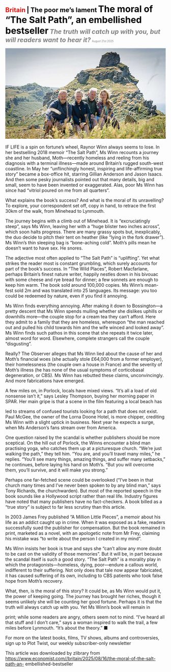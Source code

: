 <span style="color:#E3120B; font-size:14.9pt; font-weight:bold;">Britain</span> <span style="color:#000000; font-size:14.9pt; font-weight:bold;">| The poor me’s lament</span>
<span style="color:#000000; font-size:21.0pt; font-weight:bold;">The moral of “The Salt Path”, an embellished bestseller</span>
<span style="color:#808080; font-size:14.9pt; font-weight:bold; font-style:italic;">The truth will catch up with you, but will readers want to hear it?</span>
<span style="color:#808080; font-size:6.2pt;">August 21st 2025</span>

![](../images/045_The_moral_of_The_Salt_Path_an_embellished_bestseller/p0186_img01.jpeg)

IF LIFE is a spin on fortune’s wheel, Raynor Winn always seems to lose. In her bestselling 2018 memoir “The Salt Path”, Ms Winn recounts a journey she and her husband, Moth—recently homeless and reeling from his diagnosis with a terminal illness—made around Britain’s rugged south-west coastline. In May her “unflinchingly honest, inspiring and life-affirming true story” became a box-office hit, starring Gillian Anderson and Jason Isaacs. And then some pesky journalists pointed out that many details, big and small, seem to have been invented or exaggerated. Alas, poor Ms Winn has since had “vitriol poured on me from all quarters”.

What explains the book’s success? And what is the moral of its unravelling? To explore, your correspondent set off, copy in hand, to retrace the first 30km of the walk, from Minehead to Lynmouth.

The journey begins with a climb out of Minehead. It is “excruciatingly steep”, says Ms Winn, leaving her with a “huge blister two inches across”, which soon halts progress. There are many grassy spots but, inexplicably, the duo decide to pitch their tent on heather (like “lying in the fork drawer”). Ms Winn’s thin sleeping bag is “bone-aching cold”. Moth’s pills mean he doesn’t want to have sex. He snores.

The adjective most often applied to “The Salt Path” is “uplifting”. Yet what strikes the reader most is constant grumbling, which surely accounts for part of the book’s success. In “The Wild Places”, Robert Macfarlane, perhaps Britain’s finest nature writer, happily nestles down in his bivouac with some cheese and rye bread for dinner; a few sonnets are enough to keep him warm. The book sold around 100,000 copies. Ms Winn’s moan-fest sold 2m and was translated into 25 languages. Its message: you too could be redeemed by nature, even if you find it annoying.

Ms Winn finds everything annoying. After making it down to Bossington—a pretty descent that Ms Winn spends mulling whether she dislikes uphills or downhills more—the couple stop for a cream tea they can’t afford. Here they admit to a family that they are homeless, whereupon “the man reached out and pulled his child towards him and the wife winced and looked away”. Ms Winn finds such pathos in this scene that she repeats it twice later, almost word for word. Elsewhere, complete strangers call the couple “disgusting”.

Really? The Observer alleges that Ms Winn lied about the cause of her and Moth’s financial woes (she actually stole £64,000 from a former employer), their homelessness (the couple own a house in France) and the severity of Moth’s illness (he has none of the usual symptoms of corticobasal degeneration, or CBS). Ms Winn has rebutted these claims, unconvincingly. And more fabrications have emerged.

A few miles on, in Porlock, locals have mixed views. “It’s all a load of old nonsense isn’t it,” says Lesley Thompson, buying her morning paper in SPAR. Her main gripe is that a scene in the film featuring a local beach has

led to streams of confused tourists looking for a path that does not exist. Paul McGee, the owner of the Lorna Doone Hotel, is more chipper, crediting Ms Winn with a slight uptick in business. Next year he expects a surge, when Ms Anderson’s fans stream over from America.

One question raised by the scandal is whether publishers should be more sceptical. On the hill out of Porlock, the Winns encounter a blind man practising yoga, who catches them up at a picturesque church. “We’re just walking the path,” they tell him. “You are, and you’ll travel many miles,” he replies. “You’ll see many things, amazing things, and suffer many setbacks,” he continues, before laying his hand on Moth’s. “But you will overcome them, you’ll survive, and it will make you strong.”

Perhaps one far-fetched scene could be overlooked (“I’ve been in that church many times and I’ve never been spoken to by any blind man,” says Tony Richards, the churchwarden). But most of the reported speech in the book sounds like a Hollywood script rather than real life. Industry figures have noted that many publishers have no fact-checkers. A book billed as a “true story” is subject to far less scrutiny than this article.

In 2003 James Frey published “A Million Little Pieces”, a memoir about his life as an addict caught up in crime. When it was exposed as a fake, readers successfully sued the publisher for compensation. But the book remained in print, marketed as a novel, with an apologetic note from Mr Frey, claiming his mistake was “to write about the person I created in my mind”.

Ms Winn insists her book is true and says she “can’t allow any more doubt to be cast on the validity of those memories”. But it will be, in part because the scandal itself is such a good story. “The Salt Path” is a morality play in which the protagonists—homeless, dying, poor—endure a callous world, indifferent to their suffering. Not only does that tale now appear fabricated, it has caused suffering of its own, including to CBS patients who took false hope from Moth’s recovery.

What, then, is the moral of this story? It could be, as Ms Winn would put it, the power of keeping going. The journey has brought her riches, though it seems unlikely she will be counting her good fortune. Perhaps it is that the truth will always catch up with you. Yet Ms Winn’s book will remain in

print; while some readers are angry, others seem not to mind. “I’ve heard all that stuff and I don’t care,” says a woman inspired to walk the trail, a few miles before Lynmouth. “It’s about the theory.” ■

For more on the latest books, films, TV shows, albums and controversies, sign up to Plot Twist, our weekly subscriber-only newsletter

This article was downloaded by zlibrary from https://www.economist.com//britain/2025/08/16/the-moral-of-the-salt-path-an- embellished-bestseller